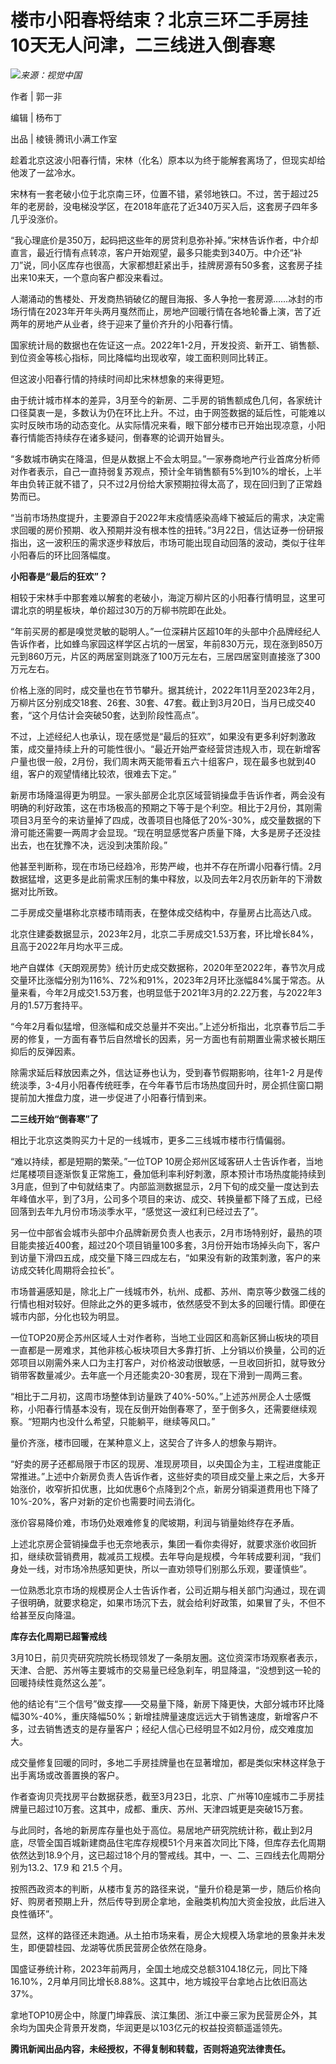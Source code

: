 # 楼市小阳春将结束？北京三环二手房挂10天无人问津，二三线进入倒春寒

![](https://inews.gtimg.com/news_bt/OPm6JJgRsnFYUF-P0UrNfNOnJ8J9rhzkVg8XGPcx1c76EAA/1000)_来源：视觉中国_

作者 | 郭一非

编辑 | 杨布丁

出品 | 棱镜·腾讯小满工作室

趁着北京这波小阳春行情，宋林（化名）原本以为终于能解套离场了，但现实却给他泼了一盆冷水。

宋林有一套老破小位于北京南三环，位置不错，紧邻地铁口。不过，苦于超过25年的老房龄，没电梯没学区，在2018年底花了近340万买入后，这套房子四年多几乎没涨价。

“我心理底价是350万，起码把这些年的房贷利息弥补掉。”宋林告诉作者，中介却直言，最近行情有点转凉，客户开始观望，最多只能卖到340万。中介还“补刀”说，同小区库存也很高，大家都想赶紧出手，挂牌房源有50多套，这套房子挂出来10来天，一个意向客户都没来看过。

人潮涌动的售楼处、开发商热销破亿的醒目海报、多人争抢一套房源……冰封的市场行情在2023年开年头两月戛然而止，房地产回暖行情在各地轮番上演，苦了近两年的房地产从业者，终于迎来了量价齐升的小阳春行情。

国家统计局的数据也在佐证这一点。2022年1-2月，开发投资、新开工、销售额、到位资金等核心指标，同比降幅均出现收窄，竣工面积则同比转正。

但这波小阳春行情的持续时间却比宋林想象的来得更短。

由于统计城市样本的差异，3月至今的新房、二手房的销售额成色几何，各家统计口径莫衷一是，多数认为仍在环比上升。不过，由于网签数据的延后性，可能难以实时反映市场的动态变化。从实际情况来看，眼下部分楼市已开始出现凉意，小阳春行情能否持续存在诸多疑问，倒春寒的论调开始冒头。

“多数城市确实在降温，但是从数据上不会太明显。”一家券商地产行业首席分析师对作者表示，自己一直持弱复苏观点，预计全年销售额有5%到10%的增长，上半年由负转正就不错了，只不过2月份给大家预期拉得太高了，现在回归到了正常趋势而已。

“当前市场热度提升，主要源自于2022年末疫情感染高峰下被延后的需求，决定需求回暖的房价预期、收入预期并没有根本性的扭转。”3月22日，信达证券一份研报指出，这一波积压的需求逐步释放后，市场可能出现自动回落的波动，类似于往年小阳春后的环比回落幅度。

**小阳春是“最后的狂欢”？**

相较于宋林手中那套难以解套的老破小，海淀万柳片区的小阳春行情明显，这里可谓北京的明星板块，单价超过30万的万柳书院即在此处。

“年前买房的都是嗅觉灵敏的聪明人。”一位深耕片区超10年的头部中介品牌经纪人告诉作者，比如蜂鸟家园这样学区占坑的一居室，年前830万元，现在涨到850万元到860万元，片区的两居室则跳涨了100万元左右，三居四居室则直接涨了300万元左右。

价格上涨的同时，成交量也在节节攀升。据其统计，2022年11月至2023年2月，万柳片区分别成交18套、26套、30套、47套。截止到3月20日，当月已成交40套，“这个月估计会突破50套，达到阶段性高点”。

不过，上述经纪人也承认，现在感觉是“最后的狂欢”，如果没有更多利好刺激政策，成交量持续上升的可能性很小。“最近开始严查经营贷违规入市，现在新增客户量也很一般，2月份，我们周末两天能带看五六十组客户，现在最多也就到40组，客户的观望情绪比较浓，很难去下定。”

新房市场降温得更为明显。一家头部房企北京区域营销操盘手告诉作者，两会没有明确的利好政策，这在市场极高的预期之下等于是个利空。相比于2月份，其刚需项目3月至今的来访量掉了四成，改善项目也降低了20%-30%，成交量数据的下滑可能还需要一两周才会显现。“现在明显感觉客户质量下降，大多是房子还没挂出去，也在犹豫不决，远没到决策阶段。”

他甚至判断称，现在市场已经趋冷，形势严峻，也并不存在所谓小阳春行情。2月数据猛增，这更多是此前需求压制的集中释放，以及同去年2月农历新年的下滑数据对比所致。

二手房成交量堪称北京楼市晴雨表，在整体成交结构中，存量房占比高达八成。

北京住建委数据显示，2023年2月，北京二手房成交1.53万套，环比增长84%，且高于2022年月均水平三成。

地产自媒体《天朗观房势》统计历史成交数据称，2020年至2022年，春节次月成交量环比涨幅分别为116%、72%和91%，2023年2月环比涨幅84%属于常态。从量来看，今年2月成交1.53万套，也明显低于2021年3月的2.22万套，与2022年3月的1.57万套持平。

“今年2月看似猛增，但涨幅和成交总量并不突出。”上述分析指出，北京春节后二手房的修复，一方面有春节后自然增长的因素，另一方面也有前期置业需求被长期压抑后的反弹因素。

除需求延后释放因素之外，信达证券也认为，受到春节假期影响，往年1-2
月是传统淡季，3-4月小阳春传统旺季，在今年春节后市场热度回升时，房企抓住窗口期提前加大推盘力度，进一步促进了小阳春行情到来。

**二三线开始“倒春寒”了**

相比于北京这类购买力十足的一线城市，更多二三线城市楼市行情偏弱。

“难以持续，都是短期的繁荣。”一位TOP
10房企郑州区域客研人士告诉作者，当地烂尾楼项目逐渐恢复正常施工，叠加低利率利好刺激，原本预计市场热度能持续到3月底，但到了中旬就结束了。内部监测数据显示，2月下旬的成交量一度达到去年峰值水平，到了3月，公司多个项目的来访、成交、转换量都下降了五成，已经回落到去年九月份市场淡季水平，“感觉这一波红利已经过去了”。

另一位中部省会城市头部中介品牌新房负责人也表示，2月市场特别好，最热的项目能卖接近400套，超过20个项目销量100多套，3月份开始市场掉头向下，客户到访量下滑四五成，成交量下降三四成左右，“如果没有新的政策刺激，客户的来访成交转化周期将会拉长”。

市场普遍感知是，除北上广一线城市外，杭州、成都、苏州、南京等少数强二线的行情也相对较好。但除此之外的更多城市，依然感受不到太多的回暖行情。即便在城市内部，分化也较为明显。

一位TOP20房企苏州区域人士对作者称，当地工业园区和高新区狮山板块的项目一直都是一房难求，其他非核心板块项目大多靠打折、上分销以价换量，公司的近郊项目以刚需外来人口为主打客户，对价格波动很敏感，一旦收回折扣，就导致分销带客数量减少。去年底一个月还能卖20-30套房，现在下滑到一周两三套。

“相比于二月初，这周市场整体到访量跌了40%-50%。”上述苏州房企人士感慨称，小阳春行情基本没有，现在反倒开始倒春寒了，至于倒多久，还需要继续观察。“短期内也没什么希望，只能躺平，继续等风口。”

量价齐涨，楼市回暖，在某种意义上，这契合了许多人的想象与期许。

“好卖的房子还都局限于市区的现房、准现房项目，以央国企为主，工程进度能正常推进。”上述中介新房负责人告诉作者，这些好卖的项目成交量上来之后，大多开始涨价，收窄折扣优惠，比如优惠6个点降到2个点，新房分销渠道费用也下降了10%-20%，客户对新的定价也需要时间去消化。

涨价容易降价难，市场仍处艰难修复的爬坡期，利润与销量始终存在矛盾。

上述北京房企营销操盘手也无奈地表示，集团一看你卖得好，就要求涨价收回折扣，继续砍营销费用，裁减员工规模。去年导向是规模，今年转成要利润，“我们身处一线，对市场冷热感知更快，所以一直劝领导们别那么乐观，要谨慎些”。

一位熟悉北京市场的规模房企人士告诉作者，公司近期与相关部门沟通过，现在调子很明确，就要求稳定，如果市场沉下去，就会给利好政策，如果冒了头，不但不给甚至反向降温。

**库存去化周期已超警戒线**

3月10日，前贝壳研究院院长杨现领发了一条朋友圈。这位资深市场观察者表示，天津、合肥、苏州等主要城市的交易量已经急刹车，明显降温，“没想到这一轮的回暖持续性竟然这么差”。

他的结论有“三个信号”做支撑——交易量下降，新房下降更快，大部分城市环比降幅30%-40%，重庆降幅50%；新增挂牌量速度远远大于销售速度，新增客户不多，过去销售透支的是存量客户；经纪人信心已经明显不如2月份，成交难度加大。

成交量修复回暖的同时，多地二手房挂牌量也在显著增加，都是类似宋林这样急于出手离场或改善置换的客户。

作者查询贝壳找房平台数据获悉，截至3月23日，北京、广州等10座城市二手房挂牌量已超过10万套。这其中，成都、重庆、苏州、天津四城更是突破15万套。

与此同时，各地的新房库存量也处于高位。易居地产研究院统计称，截止到2月底，尽管全国百城新建商品住宅库存规模51个月来首次同比下降，但库存去化周期依然达到18.9个月，这已超过18个月的警戒线。其中，一、二、三四线去化周期分别为13.2、17.9
和 21.5 个月。

按照西政资本的判断，从楼市复苏的路径来说，“量升价稳是第一步，随后价格向好、购房者预期上升，然后传导到房企拿地，金融类机构加大资金投放，此后进入良性循环”。

显然，这样的路径还未跑通。从土拍市场来看，房企大规模入场拿地的景象并未发生，即便碧桂园、龙湖等优质民营房企依然在隐身。

国盛证券统计称，2023年前两月，全国土地成交总额3104.18亿元，同比下降16.10%，2月单月同比增长8.88%。这其中，地方城投平台拿地占比依旧高达37%。

拿地TOP10房企中，除厦门坤霖辰、滨江集团、浙江中豪三家为民营房企外，其余均为国央企背景开发商，华润更是以103亿元的权益投资额遥遥领先。

**腾讯新闻出品内容，未经授权，不得复制和转载，否则将追究法律责任。**

